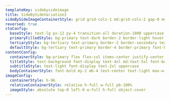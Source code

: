 ```yaml
---
templateKey: sidebysideimage
title: SideBySideVariation3
sideBySideImageContainerStyle: grid grid-cols-1 md:grid-cols-2 gap-0 md:py-30 p-0 bg-tertiary md:gap-8 md:py-4 md:px-4
reversed: true
ctaConfig:
  baseStyle: text-lg px-12 py-4 transition-all duration-1000 uppercase font-body
  primaryFilledStyle: bg-primary text-dark border-2 border-light hover:text-primary hover:bg-dark
  tertiaryStyle: bg-tertiary text-primary border-2 border-secondary text-dark hover:bg-secondary hover:text-dark px-8 py-2
  defaultStyle: bg-tertiary text-primary border-4 border-primary font-bold text-dark hover:bg-primary hover:text-tertiary ease-in-out duration-500
contentConfig:
  containerStyle: bg-primary flex flex-col items-center justify-center py-24 px-8 md:order-last
  titleStyle: text-background font-display text-4xl md:text-5xl font-bold uppercase text-center
  subtitleStyle: text-light font-display text-2xl uppercase
  bodyContainerStyle: font-bold my-2 mb-4 text-center text-light max-w-lg mx-auto sidebybody
imageConfig:
  containerStyle: h-96
  relativeContainerStyle: relative h-full w-full pb-100%
  imageStyle: absolute top-0 left-0 w-full h-full object-cover
---
```


